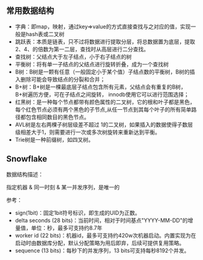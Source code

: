 ﻿常用数据结构
---
- 字典：即map，映射，通过key=>value的方式直接查找与之对应的值，实现一般是hash表或二叉树
- 跳跃表：本质是链表，只不过将数据进行提取分层，将总数据置为底层，提取2、4、的倍数为第一二层，查找时从高层进行二分查找。
- 查找树：父结点大于左子结点，小于右子结点的树
- 平衡树：将有单一子结点的父结点进行旋转折叠，成为一个查找树
- B树：B树是一颗有任意（一般固定小于某个值）子结点数的平衡树，B树的插入删除可能会导致结点的分裂和合并；
- B+树：B+树是一棵最底层子结点包含所有元素，父结点会有重复的B树，B+树遍历方便，可在子结点之间旋转， innodb使用它可以进行范围选择；
- 红黑树：是一种每个节点都带有颜色属性的二叉树，它的根和叶子都是黑色，每个红色节点必须有两个黑色的子节点,从任一节点到其每个叶子的所有简单路径都包含相同数目的黑色节点。
- AVL树是左右两棵子树层级差不超过 1的二叉树，如果插入的数据使得子数层级相差大于1，则需要进行一次或多次树旋转来重新达到平衡。
- Trie树是一种前缀树，如四叉树。


Snowflake
---
数据结构描述：

指定机器 & 同一时刻 & 某一并发序列，是唯一的

参考：

- sign(1bit)：固定1bit符号标识，即生成的UID为正数。
- delta seconds (28 bits)：当前时间，相对于时间基点"YYYY-MM-DD"的增量值，单位：秒，最多可支持约8.7年
- worker id (22 bits)：机器id，最多可支持约420w次机器启动。内置实现为在启动时由数据库分配，默认分配策略为用后即弃，后续可提供复用策略。
- sequence (13 bits)：每秒下的并发序列，13 bits可支持每秒8192个并发。